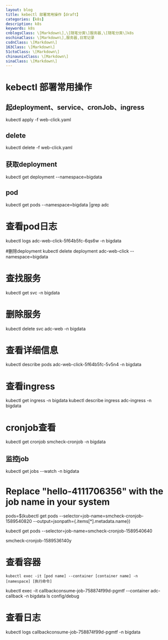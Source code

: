 ```yaml
---
layout: blog
title: kebectl 部署常用操作【draft】
categories: [k8s]
description: k8s
keywords: k8s
cnblogsClass: \[Markdown\],\[随笔分类\]服务器,\[随笔分类\]k8s
oschinaClass: \[Markdown\],服务器,日常记录
csdnClass: \[Markdown\]
163Class: \[Markdown\]
51ctoClass: \[Markdown\]
chinaunixClass: \[Markdown\]
sinaClass: \[Markdown\]
---
```


# kebectl 部署常用操作

## 起deployment、service、cronJob、ingress
kubectl apply -f web-click.yaml

## delete
kubectl delete -f web-click.yaml

## 获取deployment
kubectl get deployment --namespace=bigdata

## pod
kubectl get pods --namespace=bigdata |grep adc

# 查看pod日志
kubectl logs adc-web-click-5f64b5fc-6qs6w  -n bigdata

#删除deployment
kubectl delete deployment adc-web-click --namespace=bigdata

# 查找服务
 kubectl get svc -n bigdata

# 删除服务
kubectl delete svc adc-web -n bigdata

# 查看详细信息
kubectl describe pods adc-web-click-5f64b5fc-5v5n4 -n bigdata

# 查看ingress
kubectl get ingress -n bigdata
kubectl describe ingress adc-ingress -n bigdata

# cronjob查看
kubectl get cronjob smcheck-cronjob  -n bigdata

## 监控job
kubectl get jobs --watch -n bigdata

# Replace "hello-4111706356" with the job name in your system
pods=$(kubectl get pods --selector=job-name=smcheck-cronjob-1589540820 --output=jsonpath={.items[*].metadata.name})

kubectl get pods --selector=job-name=smcheck-cronjob-1589540640

smcheck-cronjob-1589536140y

# 查看容器
```
kubectl exec -it [pod name] --container [container name] -n [namespace] [执行命令]
```
kubectl exec -it callbackconsume-job-758874f99d-pgmtf  --container adc-callback -n bigdata ls config/debug

# 查看日志
kubectl logs callbackconsume-job-758874f99d-pgmtf -n bigdata





